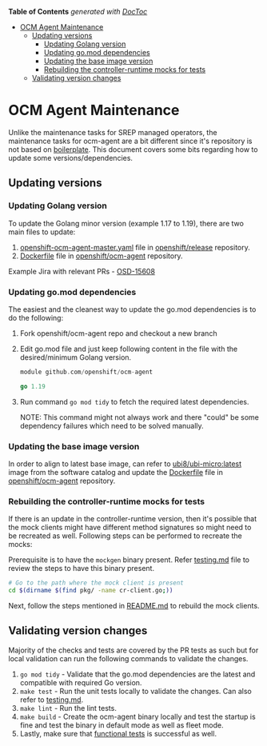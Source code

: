 <!-- START doctoc generated TOC please keep comment here to allow auto update -->
<!-- DON'T EDIT THIS SECTION, INSTEAD RE-RUN doctoc TO UPDATE -->
**Table of Contents**  *generated with [DocToc](https://github.com/thlorenz/doctoc)*

- [OCM Agent Maintenance](#ocm-agent-maintenance)
  - [Updating versions](#updating-versions)
    - [Updating Golang version](#updating-golang-version)
    - [Updating go.mod dependencies](#updating-gomod-dependencies)
    - [Updating the base image version](#updating-the-base-image-version)
    - [Rebuilding the controller-runtime mocks for tests](#rebuilding-the-controller-runtime-mocks-for-tests)
  - [Validating version changes](#validating-version-changes)

<!-- END doctoc generated TOC please keep comment here to allow auto update -->

# OCM Agent Maintenance

Unlike the maintenance tasks for SREP managed operators, the maintenance tasks for ocm-agent are a bit different since it's repository is not based on [boilerplate](https://github.com/openshift/boilerplate). This document covers some bits regarding how to update some versions/dependencies.

## Updating versions

### Updating Golang version

To update the Golang minor version (example 1.17 to 1.19), there are two main files to update:

1. [openshift-ocm-agent-master.yaml](https://github.com/openshift/release/blob/master/ci-operator/config/openshift/ocm-agent/openshift-ocm-agent-master.yaml) file in [openshift/release](https://github.com/openshift/release) repository.
2. [Dockerfile](https://github.com/openshift/ocm-agent/blob/master/build/Dockerfile) file in [openshift/ocm-agent](https://github.com/openshift/ocm-agent) repository.

Example Jira with relevant PRs - [OSD-15608](https://issues.redhat.com/browse/OSD-15608)

### Updating go.mod dependencies

The easiest and the cleanest way to update the go.mod dependencies is to do the following:

1. Fork openshift/ocm-agent repo and checkout a new branch
2. Edit go.mod file and just keep following content in the file with the desired/minimum Golang version.

    ```go
    module github.com/openshift/ocm-agent

    go 1.19
    ```

3. Run command `go mod tidy` to fetch the required latest dependencies.

    NOTE: This command might not always work and there "could" be some dependency failures which need to be solved manually.

### Updating the base image version

In order to align to latest base image, can refer to [ubi8/ubi-micro:latest](https://catalog.redhat.com/software/containers/ubi8/ubi-micro/5ff3f50a831939b08d1b832a?tag=latest) image from the software catalog and update the [Dockerfile](https://github.com/openshift/ocm-agent/blob/master/build/Dockerfile) file in [openshift/ocm-agent](https://github.com/openshift/ocm-agent) repository.

### Rebuilding the controller-runtime mocks for tests

If there is an update in the controller-runtime version, then it's possible that the mock clients might have different method signatures so might need to be recreated as well. Following steps can be performed to recreate the mocks:

Prerequisite is to have the `mockgen` binary present. Refer [testing.md](testing.md) file to review the steps to have this binary present.

```bash
# Go to the path where the mock client is present
cd $(dirname $(find pkg/ -name cr-client.go;))
```

Next, follow the steps mentioned in [README.md](../pkg/util/test/generated/mocks/client/README.md) to rebuild the mock clients.

## Validating version changes

Majority of the checks and tests are covered by the PR tests as such but for local validation can run the following commands to validate the changes.

1. `go mod tidy` - Validate that the go.mod dependencies are the latest and compatible with required Go version.
2. `make test` - Run the unit tests locally to validate the changes. Can also refer to [testing.md](testing.md).
3. `make lint` - Run the lint tests.
4. `make build` - Create the ocm-agent binary locally and test the startup is fine and test the binary in default mode as well as fleet mode.
5. Lastly, make sure that [functional tests](testing.md#functional-tests) is successful as well.
